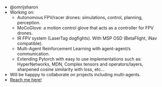 - @omrijsharon 
- Working on: 
  - Autonomous FPV/racer drones: simulations, control, planning, perception.
  - MoCoGlove: a motion control glove that acts as a controller for FPV drones.
  - IR FPV system (LaserTag dogfights). With MSP OSD (BetaFlight, iNav compatible).
  - Multi-Agent Reinforcement Learning with agent-agent/s communication.
  - Extending Pytorch with easy to use implementations such as: HyperNetworks, MDN, Complex tensors and operators/layers, sharpened cosine similarity with loss, etc...
- Will be happpy to collaborate on projects including multi-agents.
- [Reach me here!](https://www.linkedin.com/in/omri-sharon-5680866a/)

<!---
omrijsharon/omrijsharon is a ✨ special ✨ repository because its `README.md` (this file) appears on your GitHub profile.
You can click the Preview link to take a look at your changes.
--->
